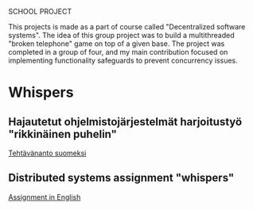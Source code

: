 
SCHOOL PROJECT

This projects is made as a part of course called "Decentralized software systems". The idea of this group project was to build a multithreaded "broken telephone" game on top of a given base. The project was completed in a group of four, and my main contribution focused on implementing functionality safeguards to prevent concurrency issues.


# Whispers

## Hajautetut ohjelmistojärjestelmät harjoitustyö "rikkinäinen puhelin"

[Tehtävänanto suomeksi](assignments/Tehtavananto.md)

## Distributed systems assignment "whispers"

[Assignment in English](assignments/assignment.md)

